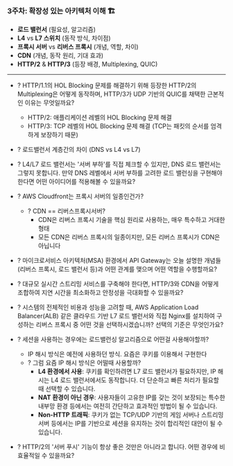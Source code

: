 ### **3주차: 확장성 있는 아키텍처 이해** 🏗️

* **로드 밸런서** (필요성, 알고리즘)
* **L4** vs **L7 스위치** (동작 방식, 차이점)
* **프록시 서버** vs **리버스 프록시** (개념, 역할, 차이)
* **CDN** (개념, 동작 원리, 기대 효과)
* **HTTP/2** & **HTTP/3** (등장 배경, Multiplexing, QUIC)

---

- ? HTTP/1.1의 HOL Blocking 문제를 해결하기 위해 등장한 HTTP/2의 Multiplexing은 어떻게 동작하며, HTTP/3가 UDP 기반의 QUIC를 채택한 근본적인 이유는 무엇일까요?
    - HTTP/2: 애플리케이션 레벨의 HOL Blocking 문제 해결
    - HTTP/3: TCP 레벨의 HOL Blocking 문제 해결 (TCP는 패킷의 순서를 엄격하게 보장하기 때문)

- ? 로드밸런서 계층간의 차이 (DNS vs L4 vs L7)

- ? L4/L7 로드 밸런서는 '서버 부하'를 직접 체크할 수 있지만, DNS 로드 밸런서는 그렇지 못합니다. 만약 DNS 레벨에서 서버 부하를 고려한 로드 밸런싱을 구현해야 한다면 어떤 아이디어를 적용해볼 수 있을까요?

- ? AWS Cloudfront는 프록시 서버의 일종인건가?
    - ? CDN == 리버스프록시서버?
        - CDN은 리버스 프록시 기술을 핵심 원리로 사용하는, 매우 특수하고 거대한 형태
        - 모든 CDN은 리버스 프록시의 일종이지만, 모든 리버스 프록시가 CDN은 아닙니다

- ? 마이크로서비스 아키텍처(MSA) 환경에서 API Gateway는 오늘 설명한 개념들(리버스 프록시, 로드 밸런서 등)과 어떤 관계를 맺으며 어떤 역할을 수행할까요?
- ? 대규모 실시간 스트리밍 서비스를 구축해야 한다면, HTTP/3와 CDN을 어떻게 조합하여 지연 시간을 최소화하고 안정성을 극대화할 수 있을까요?
- ? 시스템의 전체적인 비용과 성능을 고려할 때, AWS Application Load Balancer(ALB) 같은 클라우드 기반 L7 로드 밸런서와 직접 Nginx를 설치하여 구성하는 리버스 프록시 중 어떤 것을 선택하시겠습니까? 선택의 기준은 무엇인가요?

- ? 세션을 사용하는 경우에는 로드밸런싱 알고리즘으로 어떤걸 사용해야할까?
	- IP 해시 방식은 예전에 사용하던 방식. 요즘은 쿠키를 이용해서 구현한다
	- ? 그럼 요즘 IP 해시 방식은 어떨때 사용할까?
		- **L4 환경에서 사용**: 쿠키를 확인하려면 L7 로드 밸런서가 필요하지만, IP 해시는 L4 로드 밸런서에서도 동작합니다. 더 단순하고 빠른 처리가 필요할 때 선택할 수 있습니다.
		- **NAT 환경이 아닌 경우**: 사용자들이 고유한 IP를 갖는 것이 보장되는 특수한 내부망 환경 등에서는 여전히 간단하고 효과적인 방법이 될 수 있습니다.   
		- **Non-HTTP 트래픽**: 쿠키가 없는 TCP/UDP 기반의 게임 서버나 스트리밍 서버 등에서는 IP를 기반으로 세션을 유지하는 것이 합리적인 대안이 될 수 있습니다.

- ? HTTP/2의 '서버 푸시' 기능이 항상 좋은 것만은 아니라고 합니다. 어떤 경우에 비효율적일 수 있을까요?

